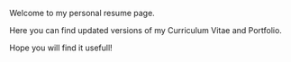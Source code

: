Welcome to my personal resume page.

Here you can find updated versions of my Curriculum Vitae and Portfolio.

Hope you will find it usefull! 
